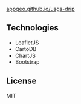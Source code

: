 [appgeo.github.io/usgs-drip](http://appgeo.github.io/usgs-drip)

## Technologies

- LeafletJS
- CartoDB
- ChartJS
- Bootstrap

## License

MIT
